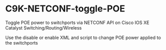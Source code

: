 # C9K-NETCONF-toggle-POE
Toggle POE power to switchports via NETCONF API on Cisco IOS XE Catalyst Switching/Routing/Wireless

Use the disable or enable XML and script to change POE power applied to the switchports

